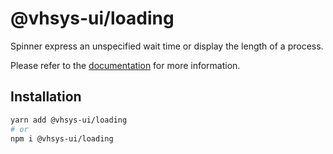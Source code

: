 # @vhsys-ui/loading

Spinner express an unspecified wait time or display the length of a process.

Please refer to the [documentation](https://vhsys.com.br/docs/components/loading) for more information.

## Installation

```sh
yarn add @vhsys-ui/loading
# or
npm i @vhsys-ui/loading
```
